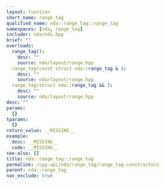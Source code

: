```yaml
---
layout: function
short_name: range_tag
qualified_name: nda::range_tag::range_tag
namespaces: [nda, range_tag]
includer: nda/nda.hpp
brief: ""
overloads:
  range_tag():
    desc: ""
    source: nda/layout/range.hpp
  range_tag(const struct nda::range_tag & ):
    desc: ""
    source: nda/layout/range.hpp
  range_tag(struct nda::range_tag && ):
    desc: ""
    source: nda/layout/range.hpp
desc: ""
params:
  {}
tparams:
  {}
return_value: __MISSING__
example:
  desc: __MISSING__
  code: __MISSING__
see-also: []
title: nda::range_tag::range_tag
permalink: /cpp-api/nda/range_tag/range_tag-constructors
parent: nda::range_tag
nav_exclude: true
...
```


